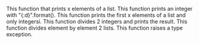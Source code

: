 This function  that prints x elements of a list.
This function  prints an integer with "{:d}".format().
This function prints the first x elements of a list and only integersi.
This function divides 2 integers and prints the result.
This function divides element by element 2 lists.
This function raises a type exception.

